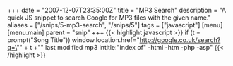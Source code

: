 +++
date = "2007-12-07T23:35:00Z"
title = "MP3 Search"
description = "A quick JS snippet to search Google for MP3 files with the given name."
aliases = ["/snips/5-mp3-search", "/snips/5"]
tags = ["javascript"]
[menu]
  [menu.main]
    parent = "snip"
+++
{{< highlight javascript >}}
if (t = prompt("Song Title"))
    window.location.href="http://google.co.uk/search?q=\"" + t +"\" last modified mp3 intitle:\"index of\" -html -htm -php -asp"
{{< /highlight >}}
